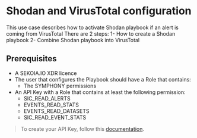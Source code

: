 # Shodan and VirusTotal configuration

This use case describes how to activate Shodan playbook if an alert is coming from VirusTotal
There are 2 steps:
1- How to create a Shodan playbook
2- Combine Shodan playbook into VirusTotal

## Prerequisites

- A SEKOIA.IO XDR licence
- The user that configures the Playbook should have a Role that contains:
	* The SYMPHONY permissions
- An API Key with a Role that contains at least the following permission:
	* SIC_READ_ALERTS
	* EVENTS_READ_STATS
	* EVENTS_READ_DATASETS
	* SIC_READ_EVENT_STATS

> To create your API Key, follow this [documentation](../../../getting_started/generate_api_keys.md).

